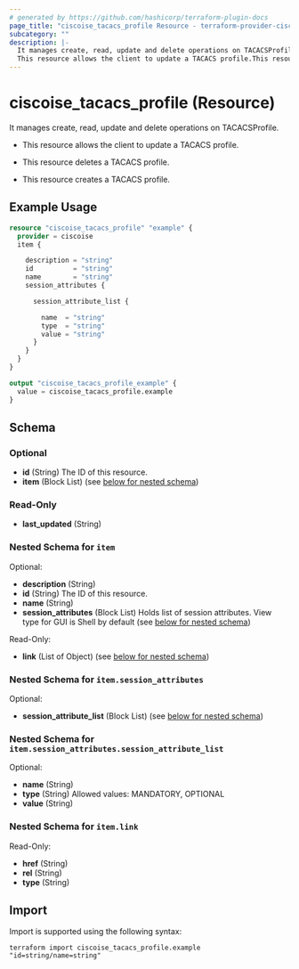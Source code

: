 ```yaml
---
# generated by https://github.com/hashicorp/terraform-plugin-docs
page_title: "ciscoise_tacacs_profile Resource - terraform-provider-ciscoise"
subcategory: ""
description: |-
  It manages create, read, update and delete operations on TACACSProfile.
  This resource allows the client to update a TACACS profile.This resource deletes a TACACS profile.This resource creates a TACACS profile.
---
```


# ciscoise_tacacs_profile (Resource)

It manages create, read, update and delete operations on TACACSProfile.

- This resource allows the client to update a TACACS profile.

- This resource deletes a TACACS profile.

- This resource creates a TACACS profile.

## Example Usage

```terraform
resource "ciscoise_tacacs_profile" "example" {
  provider = ciscoise
  item {

    description = "string"
    id          = "string"
    name        = "string"
    session_attributes {

      session_attribute_list {

        name  = "string"
        type  = "string"
        value = "string"
      }
    }
  }
}

output "ciscoise_tacacs_profile_example" {
  value = ciscoise_tacacs_profile.example
}
```

<!-- schema generated by tfplugindocs -->
## Schema

### Optional

- **id** (String) The ID of this resource.
- **item** (Block List) (see [below for nested schema](#nestedblock--item))

### Read-Only

- **last_updated** (String)

<a id="nestedblock--item"></a>
### Nested Schema for `item`

Optional:

- **description** (String)
- **id** (String) The ID of this resource.
- **name** (String)
- **session_attributes** (Block List) Holds list of session attributes. View type for GUI is Shell by default (see [below for nested schema](#nestedblock--item--session_attributes))

Read-Only:

- **link** (List of Object) (see [below for nested schema](#nestedatt--item--link))

<a id="nestedblock--item--session_attributes"></a>
### Nested Schema for `item.session_attributes`

Optional:

- **session_attribute_list** (Block List) (see [below for nested schema](#nestedblock--item--session_attributes--session_attribute_list))

<a id="nestedblock--item--session_attributes--session_attribute_list"></a>
### Nested Schema for `item.session_attributes.session_attribute_list`

Optional:

- **name** (String)
- **type** (String) Allowed values: MANDATORY, OPTIONAL
- **value** (String)



<a id="nestedatt--item--link"></a>
### Nested Schema for `item.link`

Read-Only:

- **href** (String)
- **rel** (String)
- **type** (String)

## Import

Import is supported using the following syntax:

```shell
terraform import ciscoise_tacacs_profile.example "id=string/name=string"
```
